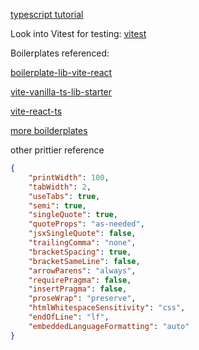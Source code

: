 [typescript tutorial](https://type-level-typescript.com/)

Look into Vitest for testing:
[vitest](https://github.com/vitest-dev/vitest)

Boilerplates referenced:

[boilerplate-lib-vite-react](https://github.com/panhavsilva/boilerplate-lib-vite-react)

[vite-vanilla-ts-lib-starter](https://github.com/kbysiec/vite-vanilla-ts-lib-starter)

[vite-react-ts](https://github.com/uchihamalolan/vite-react-ts)

[more boilderplates](https://github.com/vitejs/awesome-vite#templates)

other prittier reference

```json
{
	"printWidth": 100,
	"tabWidth": 2,
	"useTabs": true,
	"semi": true,
	"singleQuote": true,
	"quoteProps": "as-needed",
	"jsxSingleQuote": false,
	"trailingComma": "none",
	"bracketSpacing": true,
	"bracketSameLine": false,
	"arrowParens": "always",
	"requirePragma": false,
	"insertPragma": false,
	"proseWrap": "preserve",
	"htmlWhitespaceSensitivity": "css",
	"endOfLine": "lf",
	"embeddedLanguageFormatting": "auto"
}
```
